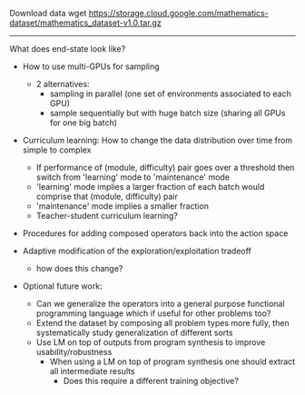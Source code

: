 Download data
wget https://storage.cloud.google.com/mathematics-dataset/mathematics_dataset-v1.0.tar.gz
____

What does end-state look like?

- How to use multi-GPUs for sampling
    - 2 alternatives:
        - sampling in parallel (one set of environments associated to each GPU)
        - sample sequentially but with huge batch size (sharing all GPUs for one big batch) 

- Curriculum learning: How to change the data distribution over time from simple to complex
    - If performance of (module, difficulty) pair goes over a threshold then switch from 'learning' mode to 'maintenance' mode
    - 'learning' mode implies a larger fraction of each batch would comprise that (module, difficulty) pair
    - 'maintenance' mode  implies a smaller fraction
    - Teacher-student curriculum learning?
    
- Procedures for adding composed operators back into the action space

- Adaptive modification of the exploration/exploitation tradeoff
    - how does this change?

- Optional future work:
    - Can we generalize the operators into a general purpose functional programming language which if useful for other problems too?
    - Extend the dataset by composing all problem types more fully, then systematically study generalization of different sorts
    - Use LM on top of outputs from program synthesis to improve usability/robustness
        - When using a LM on top of program synthesis one should extract all intermediate results
            - Does this require a different training objective?
    